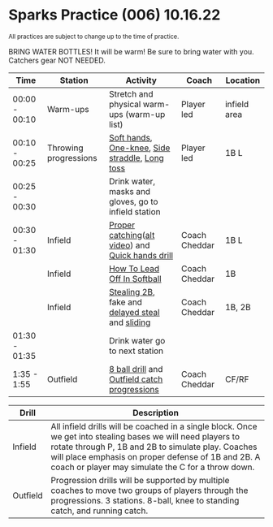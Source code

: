 # Sparks Practice (006) 10.16.22

<small>All practices are subject to change up to the time of practice.</small>

<auro-alert type="information" style="margin-bottom: 1rem">
BRING WATER BOTTLES! It will be warm! Be sure to bring water with you.
</auro-alert>

<auro-alert type="warning" style="margin-bottom: 1rem">
Catchers gear NOT NEEDED.
</auro-alert>

| Time | Station | Activity | Coach | Location |
| --- | --- | --- | --- | --- |
| 00:00 - 00:10 | Warm-ups | Stretch and physical warm-ups (warm-up list) | Player led | infield area |
| 00:10 - 00:25 |Throwing progressions | [Soft hands](https://youtu.be/-BgiappeTZk), [One-knee](https://www.youtube.com/watch?t=86&v=BomXCfnLl7Q&feature=youtu.be&ab_channel=ChristopherTirao), [Side straddle](https://www.youtube.com/watch?v=BomXCfnLl7Q&t=210s&ab_channel=ChristopherTirao), [Long toss](https://www.youtube.com/watch?v=BomXCfnLl7Q&t=358s&ab_channel=ChristopherTirao) | Player led | 1B L |
| 00:25 - 00:30 |  | Drink water, masks and gloves, go to infield station | | |
| 00:30 - 01:30 | Infield | [Proper catching](https://youtu.be/r4n7ARPHE2w)([alt video](https://youtu.be/uOwC9wmhd0Y)) and [Quick hands drill](https://youtu.be/jauVMA7TM3o) | Coach Cheddar | 1B L |
| | Infield | [How To Lead Off In Softball](https://youtu.be/yjCz6bAkyq0) | Coach Cheddar | 1B |
| | Infield | [Stealing 2B](https://youtu.be/FJ84_lz06L4), fake and [delayed steal](https://youtu.be/tA_2y28dQeI) and [sliding](https://youtu.be/sZ_Hx-wVqJ4) | Coach Cheddar | 1B, 2B |
| 01:30 - 01:35 |  | Drink water go to next station | | |
| 1:35 - 1:55 | Outfield | [8 ball drill](https://youtu.be/4XSifegbj7Y) and [Outfield catch progressions](https://youtu.be/O5_YeW6d1OA) | Coach Cheddar | CF/RF |


<div style="page-break-after: always;"></div>

| Drill|Description |
|---|---|
|Infield|All infield drills will be coached in a single block. Once we get into stealing bases we will need players to rotate through P, 1B and 2B to simulate play. Coaches will place emphasis on proper defense of 1B and 2B. A coach or player may simulate the C for a throw down. |
|Outfield|Progression drills will be supported by multiple coaches to move two groups of players through the progressions. 3 stations. 8-ball, knee to standing catch, and running catch.|


<link rel="stylesheet" href="https://unpkg.com/@alaskaairux/design-tokens@latest/dist/tokens/CSSCustomProperties.css" />
<link rel="stylesheet" href="https://unpkg.com/@alaskaairux/webcorestylesheets@latest/dist/bundled/essentials.css" />

<script src="https://unpkg.com/@aurodesignsystem/auro-alert@latest/dist/auro-alert__bundled.js" type="module"></script>
